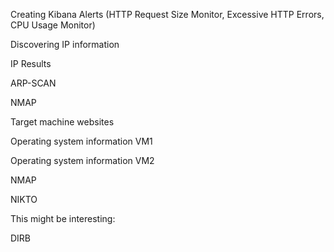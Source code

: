 Creating Kibana Alerts (HTTP Request Size Monitor, Excessive HTTP Errors, CPU Usage Monitor)

Discovering IP information

IP Results

ARP-SCAN

NMAP

Target machine websites


Operating system information VM1

Operating system information VM2

NMAP


NIKTO


This might be interesting:

DIRB



























